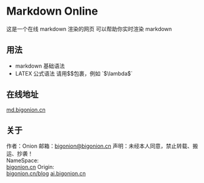 # Markdown Online

这是一个在线 markdown 渲染的网页
可以帮助你实时渲染 markdown

## 用法

- markdown 基础语法
- LATEX 公式语法 请用$$包裹，例如 `$\lambda$`

## 在线地址

[md.bigonion.cn](https://md.bigonion.cn)

## 关于

作者：Onion
邮箱：bigonion@bigonion.cn
声明：未经本人同意，禁止转载、搬运、抄袭！  
NameSpace:   
[bigonion.cn](https://bigonion.cn)
Origin:   
[bigonion.cn/blog](https://bigonion.cn/blog)
[ai.bigonion.cn](https://ai.bigonion.cn)
